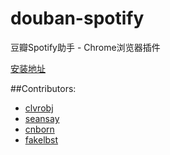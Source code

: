 douban-spotify
==============

豆瓣Spotify助手 - Chrome浏览器插件

[安装地址](https://chrome.google.com/webstore/detail/polgphocmcfbkknkccfelnfbmahibefc)

##Contributors:
* [clvrobj](https://github.com/clvrobj)
* [seansay](https://github.com/seansay)
* [cnborn](https://github.com/cnborn)
* [fakelbst](https://github.com/fakelbst)
